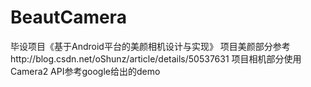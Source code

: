 # BeautCamera
毕设项目《基于Android平台的美颜相机设计与实现》
项目美颜部分参考http://blog.csdn.net/oShunz/article/details/50537631
项目相机部分使用Camera2 API参考google给出的demo
